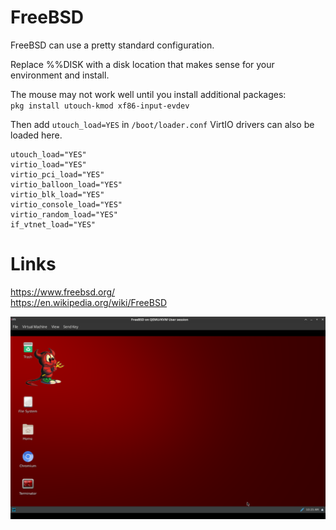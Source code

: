 # FreeBSD
FreeBSD can use a pretty standard configuration.  
  
Replace %%DISK with a disk location that makes sense for your environment and install.  

The mouse may not work well until you install additional packages:    
`pkg install utouch-kmod xf86-input-evdev`  
  
Then add `utouch_load=YES` in `/boot/loader.conf`
VirtIO drivers can also be loaded here.
```
utouch_load="YES"
virtio_load="YES"
virtio_pci_load="YES"
virtio_balloon_load="YES"
virtio_blk_load="YES"
virtio_console_load="YES"
virtio_random_load="YES"
if_vtnet_load="YES"
```
  
# Links
https://www.freebsd.org/  
https://en.wikipedia.org/wiki/FreeBSD  
  
![screenshot](https://github.com/jmontleon/libvirt-configs/blob/main/FreeBSD/screenshot.png?raw=true)
